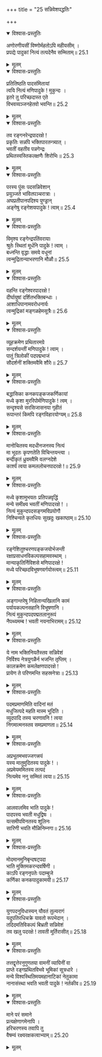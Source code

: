 +++
title = "25 सन्निवेशपद्धतिः"

+++


<details open><summary>विश्वास-प्रस्तुतिः</summary>

अणोरणीयसीं विष्णोर्महतोऽपि महीयसीम् ।  
प्रपद्ये पादुकां नित्यं तत्पदेनैव सम्मिताम्॥ 25.1
</details>

<details><summary>मूलम्</summary>

अणोरणीयसीं विष्णोर्महतोऽपि महीयसीम् ।  
प्रपद्ये पादुकां नित्यं तत्पदेनैव सम्मिताम्॥ 25.1
</details>

<details open><summary>विश्वास-प्रस्तुतिः</summary>

प्रतितिष्ठति पादसंमितायां  
त्वयि नित्यं मणिपादुके ! मुकुन्दः ।  
इतरे तु परिच्छदास्त एते  
विभवव्यञ्जनहेतवो भवन्ति॥ 25.2
</details>

<details><summary>मूलम्</summary>

प्रतितिष्ठति पादसंमितायां  
त्वयि नित्यं मणिपादुके ! मुकुन्दः ।  
इतरे तु परिच्छदास्त एते  
विभवव्यञ्जनहेतवो भवन्ति॥ 25.2
</details>

<details open><summary>विश्वास-प्रस्तुतिः</summary>

तव रङ्गनरेन्द्रपादरक्षे !  
प्रकृतिः सन्नपि भक्तिपारतन्त्र्यात् ।  
भवतीं वहतीव पन्नगेन्द्रः  
प्रथितस्वस्तिकलक्षणैः शिरोभिः॥ 25.3
</details>

<details><summary>मूलम्</summary>

तव रङ्गनरेन्द्रपादरक्षे !  
प्रकृतिः सन्नपि भक्तिपारतन्त्र्यात् ।  
भवतीं वहतीव पन्नगेन्द्रः  
प्रथितस्वस्तिकलक्षणैः शिरोभिः॥ 25.3
</details>

<details open><summary>विश्वास-प्रस्तुतिः</summary>

परस्य पुंसः पदसन्निवेशान्  
प्रयुञ्जते भावितपञ्चरात्राः ।  
अघप्रतीपानपदिश्य पुण्ड्रान्  
अङ्गेषु रङ्गेशयपादुके ! त्वाम्॥ 25.4
</details>

<details><summary>मूलम्</summary>

परस्य पुंसः पदसन्निवेशान्  
प्रयुञ्जते भावितपञ्चरात्राः ।  
अघप्रतीपानपदिश्य पुण्ड्रान्  
अङ्गेषु रङ्गेशयपादुके ! त्वाम्॥ 25.4
</details>

<details open><summary>विश्वास-प्रस्तुतिः</summary>

विमृश्य रङ्गेन्द्रपतिंवरायाः  
श्रुतेः स्थितां मूर्धनि पादुके ! त्वाम् ।  
बध्नन्ति वृद्धाः समये वधूनां  
त्वन्मुद्रितान्याभरणानि मौळौ॥ 25.5
</details>

<details><summary>मूलम्</summary>

विमृश्य रङ्गेन्द्रपतिंवरायाः  
श्रुतेः स्थितां मूर्धनि पादुके ! त्वाम् ।  
बध्नन्ति वृद्धाः समये वधूनां  
त्वन्मुद्रितान्याभरणानि मौळौ॥ 25.5
</details>

<details open><summary>विश्वास-प्रस्तुतिः</summary>

वहन्ति रङ्गेश्वरपादरक्षे !  
दीर्घायुषां दर्शितभक्तिबन्धाः ।  
आशाधिपानामवरोधनार्यः  
त्वन्मुद्रिकां मङ्गळहेमसूत्रैः॥ 25.6
</details>

<details><summary>मूलम्</summary>

वहन्ति रङ्गेश्वरपादरक्षे !  
दीर्घायुषां दर्शितभक्तिबन्धाः ।  
आशाधिपानामवरोधनार्यः  
त्वन्मुद्रिकां मङ्गळहेमसूत्रैः॥ 25.6
</details>

<details open><summary>विश्वास-प्रस्तुतिः</summary>

व्यूहक्रमेण प्रथितारमग्रे  
सन्दर्शयन्तीं मणिपादुके ! त्वाम् ।  
पातुं त्रिलोकीं पदपद्मभाजं  
सौदर्शनीं शक्तिमवैमि शौरेः॥ 25.7
</details>

<details><summary>मूलम्</summary>

व्यूहक्रमेण प्रथितारमग्रे  
सन्दर्शयन्तीं मणिपादुके ! त्वाम् ।  
पातुं त्रिलोकीं पदपद्मभाजं  
सौदर्शनीं शक्तिमवैमि शौरेः॥ 25.7
</details>

<details open><summary>विश्वास-प्रस्तुतिः</summary>

बद्धासिका कनकपङ्कजकर्णिकायां  
मध्ये कृशा मुररिपोर्मणिपादुके ! त्वम् ।  
सन्दृश्यसे सरसिजासनया गृहीतं  
रूपान्तरं किमपि रङ्गविहारयोग्यम्॥ 25.8
</details>

<details><summary>मूलम्</summary>

बद्धासिका कनकपङ्कजकर्णिकायां  
मध्ये कृशा मुररिपोर्मणिपादुके ! त्वम् ।  
सन्दृश्यसे सरसिजासनया गृहीतं  
रूपान्तरं किमपि रङ्गविहारयोग्यम्॥ 25.8
</details>

<details open><summary>विश्वास-प्रस्तुतिः</summary>

मानोचितस्य मदधीनजनस्य नित्यं  
मा भूदतः कृपणतेति विचिन्तयन्त्या ।  
बन्दीकृतं ध्रुवमवैमि वलग्नदेशे  
कार्श्यं त्वया कमललोचनपादरक्षे !॥ 25.9
</details>

<details><summary>मूलम्</summary>

मानोचितस्य मदधीनजनस्य नित्यं  
मा भूदतः कृपणतेति विचिन्तयन्त्या ।  
बन्दीकृतं ध्रुवमवैमि वलग्नदेशे  
कार्श्यं त्वया कमललोचनपादरक्षे !॥ 25.9
</details>

<details open><summary>विश्वास-प्रस्तुतिः</summary>

मध्ये कृशामुभयतः प्रतिपन्नवृद्धिं  
मन्ये समीक्ष्य भवतीं मणिपादरक्षे ! ।  
नित्यं मुकुन्दपदसङ्गमविप्रयोगौ  
निश्चिन्वते कृतधियः सुखदुः खकाष्ठाम्॥ 25.10
</details>

<details><summary>मूलम्</summary>

मध्ये कृशामुभयतः प्रतिपन्नवृद्धिं  
मन्ये समीक्ष्य भवतीं मणिपादरक्षे ! ।  
नित्यं मुकुन्दपदसङ्गमविप्रयोगौ  
निश्चिन्वते कृतधियः सुखदुः खकाष्ठाम्॥ 25.10
</details>

<details open><summary>विश्वास-प्रस्तुतिः</summary>

रङ्गेशितुश्चरणपङ्कजयोर्भजन्ती  
रक्षाप्रसाधनविकल्पसहामवस्थाम् ।  
मान्याकृतिर्निविशसे मणिपादरक्षे !  
मध्ये परिच्छदविभूषणवर्गयोस्त्वम्॥ 25.11
</details>

<details><summary>मूलम्</summary>

रङ्गेशितुश्चरणपङ्कजयोर्भजन्ती  
रक्षाप्रसाधनविकल्पसहामवस्थाम् ।  
मान्याकृतिर्निविशसे मणिपादरक्षे !  
मध्ये परिच्छदविभूषणवर्गयोस्त्वम्॥ 25.11
</details>

<details open><summary>विश्वास-प्रस्तुतिः</summary>

अङ्गान्तरेषु निहितान्यखिलानि कामं  
पर्यायकल्पनसहानि विभूषणानि ।  
नित्यं मुकुन्दपदपद्मतलानुरूपं  
नैपथ्यमम्ब ! भवती नयनाभिरामम्॥ 25.12
</details>

<details><summary>मूलम्</summary>

अङ्गान्तरेषु निहितान्यखिलानि कामं  
पर्यायकल्पनसहानि विभूषणानि ।  
नित्यं मुकुन्दपदपद्मतलानुरूपं  
नैपथ्यमम्ब ! भवती नयनाभिरामम्॥ 25.12
</details>

<details open><summary>विश्वास-प्रस्तुतिः</summary>

ये नाम भक्तिनियतैस्तव सन्निवेशं  
निर्विश्य नेत्रयुगळैर्न भजन्ति तृप्तिम् ।  
कालक्रमेण कमलेक्षणपादरक्षे !  
प्रायेण ते परिणमन्ति सहस्रनेत्राः॥ 25.13
</details>

<details><summary>मूलम्</summary>

ये नाम भक्तिनियतैस्तव सन्निवेशं  
निर्विश्य नेत्रयुगळैर्न भजन्ति तृप्तिम् ।  
कालक्रमेण कमलेक्षणपादरक्षे !  
प्रायेण ते परिणमन्ति सहस्रनेत्राः॥ 25.13
</details>

<details open><summary>विश्वास-प्रस्तुतिः</summary>

पदमप्रमाणमिति वादिनां मतं  
मधुजित्पदे महति मास्म भूदिति ।  
व्युदपादि तस्य चरणावनि ! त्वया  
निगमात्मनस्तव समप्रमाणता॥ 25.14
</details>

<details><summary>मूलम्</summary>

पदमप्रमाणमिति वादिनां मतं  
मधुजित्पदे महति मास्म भूदिति ।  
व्युदपादि तस्य चरणावनि ! त्वया  
निगमात्मनस्तव समप्रमाणता॥ 25.14
</details>

<details open><summary>विश्वास-प्रस्तुतिः</summary>

अप्रभूतमभवज्जगत्त्रयं  
यस्य मातुमुदितस्य पादुके ! ।  
अप्रमेयममितस्य तत्पदं  
नित्यमेव ननु सम्मितं त्वया॥ 25.15
</details>

<details><summary>मूलम्</summary>

अप्रभूतमभवज्जगत्त्रयं  
यस्य मातुमुदितस्य पादुके ! ।  
अप्रमेयममितस्य तत्पदं  
नित्यमेव ननु सम्मितं त्वया॥ 25.15
</details>

<details open><summary>विश्वास-प्रस्तुतिः</summary>

आलवालमिव भाति पादुके !  
पादपस्य भवती मधुद्विषः ।  
यत्समीपविनतस्य शूलिनः  
सारिणी भवति मौळिनिम्नगा॥ 25.16
</details>

<details><summary>मूलम्</summary>

आलवालमिव भाति पादुके !  
पादपस्य भवती मधुद्विषः ।  
यत्समीपविनतस्य शूलिनः  
सारिणी भवति मौळिनिम्नगा॥ 25.16
</details>

<details open><summary>विश्वास-प्रस्तुतिः</summary>

मोदमानमुनिबृन्दषट्पदा  
भाति मुक्तिमकरन्दवर्षिणी ।  
काऽपि रङ्गनृपतेः पदाम्बुजे  
कर्णिका कनकपादुकामयी॥ 25.17
</details>

<details><summary>मूलम्</summary>

मोदमानमुनिबृन्दषट्पदा  
भाति मुक्तिमकरन्दवर्षिणी ।  
काऽपि रङ्गनृपतेः पदाम्बुजे  
कर्णिका कनकपादुकामयी॥ 25.17
</details>

<details open><summary>विश्वास-प्रस्तुतिः</summary>

युगपदनुविधास्यन् यौवतं तुल्यरागं  
यदुपतिरधिचक्रे यावतो रूपभेदान् ।  
तदिदमतिविकल्पं बिभ्रती सन्निवेशं  
तव खलु पदरक्षे ! तावती मूर्तिरासीत्॥ 25.18
</details>

<details><summary>मूलम्</summary>

युगपदनुविधास्यन् यौवतं तुल्यरागं  
यदुपतिरधिचक्रे यावतो रूपभेदान् ।  
तदिदमतिविकल्पं बिभ्रती सन्निवेशं  
तव खलु पदरक्षे ! तावती मूर्तिरासीत्॥ 25.18
</details>

<details open><summary>विश्वास-प्रस्तुतिः</summary>

तत्तद्वृत्तेरनुगुणतया वामनीं व्यापिनीं वा  
प्राप्ते रङ्गप्रथितविभवे भूमिकां सूत्रधारे ।  
मन्ये विश्वस्थितिमयमहानाटिकां नेतुकामा  
नानासंस्था भवति भवती पादुके ! नर्तकीव॥ 25.19
</details>

<details><summary>मूलम्</summary>

तत्तद्वृत्तेरनुगुणतया वामनीं व्यापिनीं वा  
प्राप्ते रङ्गप्रथितविभवे भूमिकां सूत्रधारे ।  
मन्ये विश्वस्थितिमयमहानाटिकां नेतुकामा  
नानासंस्था भवति भवती पादुके ! नर्तकीव॥ 25.19
</details>

<details open><summary>विश्वास-प्रस्तुतिः</summary>

माने परं समाने  
प्रत्यक्षेणागमेनापि ।  
हरिचरणस्य तवापि तु  
वैषम्यं रक्ष्यरक्षकत्वाभ्याम्॥ 25.20
</details>

<details><summary>मूलम्</summary>

माने परं समाने  
प्रत्यक्षेणागमेनापि ।  
हरिचरणस्य तवापि तु  
वैषम्यं रक्ष्यरक्षकत्वाभ्याम्॥ 25.20
</details>

